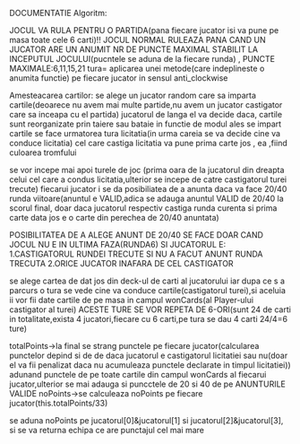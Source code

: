 DOCUMENTATIE
Algoritm:

JOCUL VA RULA PENTRU O PARTIDA(pana fiecare jucator isi va pune pe masa toate cele 6 carti)!!
JOCUL NORMAL RULEAZA PANA CAND UN JUCATOR ARE UN ANUMIT NR DE PUNCTE MAXIMAL STABILIT LA INCEPUTUL JOCULUI(pucntele se aduna de la fiecare runda) , PUNCTE MAXIMALE:6,11,15,21
tura= aplicarea unei metode(care indeplineste o anumita functie) pe fiecare jucator in sensul anti_clockwise

Amesteacarea cartilor:
se alege un jucator random care sa imparta cartile(deoarece nu avem mai multe partide,nu avem un jucator castigator care sa inceapa cu el partida)
jucatorul de langa el va decide daca, cartile sunt reorganizate prin taiere sau bataie
in functie de modul ales se impart cartile
se face urmatorea tura licitatia(in urma careia se va decide cine va conduce licitatia)
cel care castiga licitatia va pune prima carte jos , ea ,fiind culoarea tromfului

se vor incepe mai apoi turele de joc (prima oara de la jucatorul din dreapta celui cel care a condus licitatia,ulterior se incepe de catre castigatorul turei trecute)
fiecarui jucator i se da posibiliatea de a anunta daca va face 20/40 runda viitoare(anuntul e VALID,adica se adauga anuntul VALID de 20/40 la scorul final, doar daca jucatorul 
respectiv castiga runda curenta si prima carte data jos e o carte din perechea de 20/40 anuntata)

POSIBILITATEA DE A ALEGE ANUNT DE 20/40 SE FACE DOAR CAND JOCUL NU E IN ULTIMA FAZA(RUNDA6) SI JUCATORUL E: 
1.CASTIGATORUL RUNDEI TRECUTE SI NU A FACUT ANUNT RUNDA TRECUTA  2.ORICE JUCATOR INAFARA DE CEL CASTIGATOR

se alege cartea de dat jos din deck-ul de carti al jucatorului
iar dupa ce s a parcurs o tura se vede cine va conduce cartile(castigatorul turei),si aceluia ii vor fii date cartile de pe masa in campul wonCards(al Player-ului castigator al turei)
ACESTE TURE SE VOR REPETA DE 6-ORI(sunt 24 de carti in totalitate,exista 4 jucatori,fiecare cu 6 carti,pe tura se dau 4 carti 24/4=6 ture)

totalPoints->la final se strang punctele pe fiecare jucator(calcularea punctelor depind si de de daca jucatorul e castigatorul licitatiei sau nu(doar el va fii penalizat daca nu acumuleaza punctele declarate in timpul licitatiei)) adunand punctele de pe toate cartile din campul wonCards al fiecarui jucator,ulterior se mai adauga si puncctele de 20 si 40 de pe ANUNTURILE VALIDE
noPoints->se calculeaza noPoints pe fiecare jucator(this.totalPoints/33)

se aduna noPoints pe jucatorul[0]&jucatorul[1] si jucatorul[2]&jucatorul[3], si se va returna echipa ce are punctajul cel mai mare
